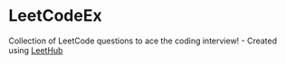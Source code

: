 # LeetCodeEx
Collection of LeetCode questions to ace the coding interview! - Created using [LeetHub](https://github.com/QasimWani/LeetHub)

